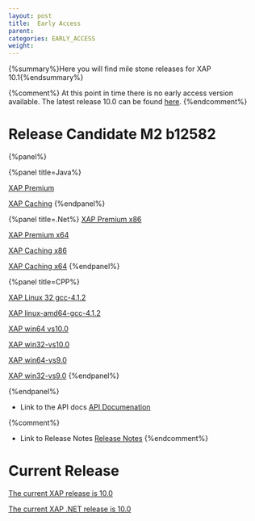 ```yaml
---
layout: post
title:  Early Access
parent:
categories: EARLY_ACCESS
weight:
---
```


{%summary%}Here you will find mile stone releases for XAP 10.1{%endsummary%}

{%comment%}
At this point in time there is no early access version available. The latest release 10.0 can be found [here](/index.html).
{%endcomment%}

# Release Candidate M2 b12582

{%panel%}


{%panel title=Java%}

[XAP Premium](http://www.gigaspaces.com/tempfiles/downloads/EarlyAccess/xap/10.1.0/m2/gigaspaces-xap-premium-10.1.0-m2-b12582-with-license.zip)

[XAP Caching](http://www.gigaspaces.com/tempfiles/downloads/EarlyAccess/xap/10.1.0/m2/gigaspaces-xap-caching-10.1.0-m2-b12582.zip)
{%endpanel%}


{%panel title=.Net%}
[XAP Premium x86](http://www.gigaspaces.com/tempfiles/downloads/EarlyAccess/xap/10.1.0/m2/GigaSpaces-XAP.NET-Premium-10.1.0.12582-M2-x86.msi)

[XAP Premium x64](http://www.gigaspaces.com/tempfiles/downloads/EarlyAccess/xap/10.1.0/m2/GigaSpaces-XAP.NET-Premium-10.1.0.12582-M2-x64.msi)

[XAP Caching x86](http://www.gigaspaces.com/tempfiles/downloads/EarlyAccess/xap/10.1.0/m2/GigaSpaces-XAP.NET-Caching-10.1.0.12582-M2-x86.msi)

[XAP Caching x64](http://www.gigaspaces.com/tempfiles/downloads/EarlyAccess/xap/10.1.0/m2/GigaSpaces-XAP.NET-Caching-10.1.0.12582-M2-x64.msi)
{%endpanel%}

{%panel title=CPP%}

[XAP Linux 32 gcc-4.1.2](http://www.gigaspaces.com/tempfiles/downloads/EarlyAccess/xap/10.1.0/m2/gigaspaces-cpp-10.1.0-m2-linux32-gcc-4.1.2.tar.gz)

[XAP linux-amd64-gcc-4.1.2](http://www.gigaspaces.com/tempfiles/downloads/EarlyAccess/xap/10.1.0/m2/gigaspaces-cpp-10.1.0-m2-linux-amd64-gcc-4.1.2.tar.gz)

[XAP win64 vs10.0](http://www.gigaspaces.com/tempfiles/downloads/EarlyAccess/xap/10.1.0/m2/gigaspaces-cpp-10.1.0-m2-win64-vs10.0.tar.gz)

[XAP win32-vs10.0](http://www.gigaspaces.com/tempfiles/downloads/EarlyAccess/xap/10.1.0/m2/gigaspaces-cpp-10.1.0-m2-win32-vs10.0.tar.gz)

[XAP win64-vs9.0](http://www.gigaspaces.com/tempfiles/downloads/EarlyAccess/xap/10.1.0/m2/gigaspaces-cpp-10.1.0-m2-win64-vs9.0.tar.gz)

[XAP win32-vs9.0](http://www.gigaspaces.com/tempfiles/downloads/EarlyAccess/xap/10.1.0/m2/gigaspaces-cpp-10.1.0-m2-win32-vs9.0.tar.gz)
{%endpanel%}

{%endpanel%}

* Link to the API docs
[API Documenation](/api_documentation)

{%comment%}
* Link to Release Notes
[Release Notes](/release_notes)
{%endcomment%}

# Current Release

[The current XAP release is 10.0](/xap101)

[The current XAP .NET release is 10.0](/xap101net)




